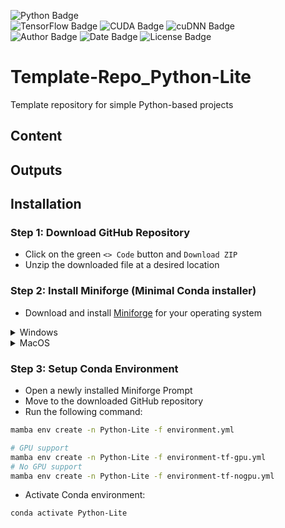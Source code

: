 ![Python Badge](https://img.shields.io/badge/Python-3.11-blue?logo=python&logoColor=rgb(149%2C157%2C165)&labelColor=rgb(50%2C60%2C65))  
![TensorFlow Badge](https://img.shields.io/badge/TensorFlow-2.10-green?logo=TensorFlow&logoColor=rgb(149%2C157%2C165)&labelColor=rgb(50%2C60%2C65))
![CUDA Badge](https://img.shields.io/badge/CUDA-11.2-green?logo=NVIDIA&logoColor=rgb(149%2C157%2C165)&labelColor=rgb(50%2C60%2C65))
![cuDNN Badge](https://img.shields.io/badge/cuDNN-8.1-green?logo=NVIDIA&logoColor=rgb(149%2C157%2C165)&labelColor=rgb(50%2C60%2C65))  
![Author Badge](https://img.shields.io/badge/Author-Benoit_Dehapiot-blue?labelColor=rgb(50%2C60%2C65)&color=rgb(149%2C157%2C165))
![Date Badge](https://img.shields.io/badge/Created-2023--09--20-blue?labelColor=rgb(50%2C60%2C65)&color=rgb(149%2C157%2C165))
![License Badge](https://img.shields.io/badge/Licence-GNU%20General%20Public%20License%20v3.0-blue?labelColor=rgb(50%2C60%2C65)&color=rgb(149%2C157%2C165))    

# Template-Repo_Python-Lite
Template repository for simple Python-based projects
## Content

## Outputs
## Installation
### Step 1: Download GitHub Repository 
- Click on the green `<> Code` button and `Download ZIP` 
- Unzip the downloaded file at a desired location

### Step 2: Install Miniforge (Minimal Conda installer)
- Download and install [Miniforge](https://github.com/conda-forge/miniforge) for your operating system  
 
<details> <summary>Windows</summary>  

- Run the downloaded `.exe` file 
- Select "Add Miniforge3 to PATH environment variable" 

</details> 

<details> <summary>MacOS</summary>  

- Open your terminal
- Move to the directory containing the Miniforge installer
- Run the following command:  

```bash
# Intel-Series
bash Miniforge3-MacOSX-x86_64.sh
# M-Series
bash Miniforge3-MacOSX-arm64.sh
```  

</details> 

### Step 3: Setup Conda Environment
- Open a newly installed Miniforge Prompt
- Move to the downloaded GitHub repository
- Run the following command: 

```bash
mamba env create -n Python-Lite -f environment.yml
```  

```bash
# GPU support
mamba env create -n Python-Lite -f environment-tf-gpu.yml
# No GPU support 
mamba env create -n Python-Lite -f environment-tf-nogpu.yml
```  

- Activate Conda environment:  
```bash
conda activate Python-Lite
```